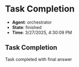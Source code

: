 # Task Completion

- **Agent**: orchestrator
- **State**: finished
- **Time**: 3/27/2025, 4:30:09 PM

## Task Completion

Task completed with final answer


